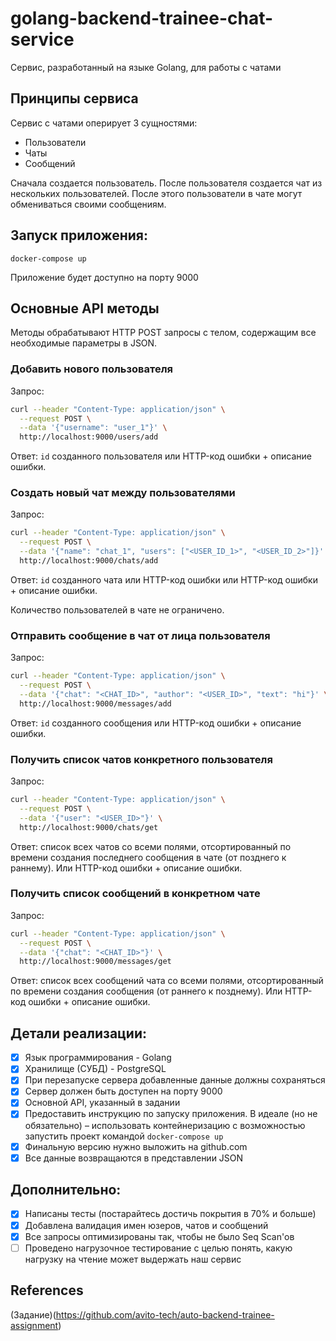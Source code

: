 # golang-backend-trainee-chat-service

Сервис, разработанный на языке Golang, для работы с чатами

## Принципы сервиса

Сервис с чатами оперирует 3 сущностями:
- Пользователи
- Чаты
- Сообщений

Сначала создается пользователь. 
После пользователя создается чат из нескольких пользователей.
После этого пользователи в чате могут обмениваться своими сообщениям.

## Запуск приложения:

```
docker-compose up
```

Приложение будет доступно на порту 9000

## Основные API методы

Методы обрабатывают HTTP POST запросы c телом, содержащим все необходимые параметры в JSON.

### Добавить нового пользователя

Запрос:

```bash
curl --header "Content-Type: application/json" \
  --request POST \
  --data '{"username": "user_1"}' \
  http://localhost:9000/users/add
```

Ответ: `id` созданного пользователя или HTTP-код ошибки + описание ошибки.

### Создать новый чат между пользователями

Запрос:

```bash
curl --header "Content-Type: application/json" \
  --request POST \
  --data '{"name": "chat_1", "users": ["<USER_ID_1>", "<USER_ID_2>"]}' \
  http://localhost:9000/chats/add
```

Ответ: `id` созданного чата или HTTP-код ошибки или HTTP-код ошибки + описание ошибки.

Количество пользователей в чате не ограничено.

### Отправить сообщение в чат от лица пользователя

Запрос:

```bash
curl --header "Content-Type: application/json" \
  --request POST \
  --data '{"chat": "<CHAT_ID>", "author": "<USER_ID>", "text": "hi"}' \
  http://localhost:9000/messages/add
```

Ответ: `id` созданного сообщения или HTTP-код ошибки + описание ошибки.

### Получить список чатов конкретного пользователя

Запрос:

```bash
curl --header "Content-Type: application/json" \
  --request POST \
  --data '{"user": "<USER_ID>"}' \
  http://localhost:9000/chats/get
```

Ответ: cписок всех чатов со всеми полями, отсортированный по времени создания последнего сообщения в чате (от позднего к раннему). Или HTTP-код ошибки + описание ошибки.

### Получить список сообщений в конкретном чате

Запрос:

```bash
curl --header "Content-Type: application/json" \
  --request POST \
  --data '{"chat": "<CHAT_ID>"}' \
  http://localhost:9000/messages/get
```

Ответ: список всех сообщений чата со всеми полями, отсортированный по времени создания сообщения (от раннего к позднему). Или HTTP-код ошибки + описание ошибки.

## Детали реализации:
- [x] Язык программирования - Golang
- [x]	Хранилище (СУБД) - PostgreSQL
- [x] При перезапуске сервера добавленные данные должны сохраняться
- [x] Сервер должен быть доступен на порту 9000
- [x] Основной API, указанный в задании
- [x] Предоставить инструкцию по запуску приложения. В идеале (но не обязательно) – использовать контейнеризацию с возможностью запустить проект командой `docker-compose up`
- [x] Финальную версию нужно выложить на github.com
- [x] Все данные возвращаются в представлении JSON

## Дополнительно:
- [x] Написаны тесты (постарайтесь достичь покрытия в 70% и больше)
- [x]	Добавлена валидация имен юзеров, чатов и сообщений
- [x]	Все запросы оптимизированы так, чтобы не было Seq Scan'ов
- [ ] Проведено нагрузочное тестирование с целью понять, какую нагрузку на чтение может выдержать наш сервис

## References
(Задание)(https://github.com/avito-tech/auto-backend-trainee-assignment)
